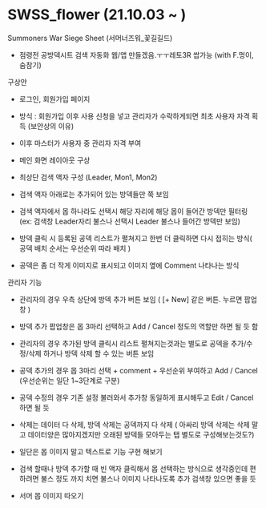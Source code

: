# SWSS_flower (21.10.03 ~ )

Summoners War Siege Sheet (서머너즈워\_꽃길길드)

-   점령전 공방덱시트 검색 자동화 웹/앱 만들겠음.ㅜㅜ레토3R 쌉가능 (with F.멍이, 숨참기)

구상안

-   로그인, 회원가입 페이지
-   방식 : 회원가입 이후 사용 신청을 넣고 관리자가 수락하게되면 최초 사용자 자격 획득 (보안상의 이유)
-   이후 마스터가 사용자 중 관리자 자격 부여

-   메인 화면 레이아웃 구상
-   최상단 검색 액자 구성 (Leader, Mon1, Mon2)
-   검색 액자 아래로는 추가되어 있는 방덱들만 쭉 보임
-   검색 액자에서 몹 하나라도 선택시 해당 자리에 해당 몹이 들어간 방덱만 필터링 (ex: 검색창 Leader자리 불스나 선택시 Leader 불스나 들어간 방덱만 보임)
-   방덱 클릭 시 등록된 공덱 리스트가 펼쳐지고 한번 더 클릭하면 다시 접히는 방식( 공덱 배치 순서는 우선순위 따라 배치 )
-   공덱은 좀 더 작게 이미지로 표시되고 이미지 옆에 Comment 나타나는 방식

관리자 기능

-   관리자의 경우 우측 상단에 방덱 추가 버튼 보임 ( [+ New] 같은 버튼. 누르면 팝업창 )
-   방덱 추가 팝업창은 몹 3마리 선택하고 Add / Cancel 정도의 역할만 하면 될 듯 함

-   관리자의 경우 추가된 방덱 클릭시 리스트 펼쳐지는것과는 별도로 공덱을 추가/수정/삭제 하거나 방덱 삭제 할 수 있는 버튼 보임
-   공덱 추가의 경우 몹 3마리 선택 + comment + 우선순위 부여하고 Add / Cancel (우선순위는 일단 1~3단계로 구분)
-   공덱 수정의 경우 기존 설정 불러와서 추가창 동일하게 표시해두고 Edit / Cancel 하면 될 듯
-   삭제는 데이터 다 삭제, 방덱 삭제는 공덱까지 다 삭제 ( 아싸리 방덱 삭제는 삭제 말고 데이터양은 많아지겠지만 오래된 방덱들 모아두는 탭 별도로 구성해보는것도?)

-   일단은 몹 이미지 말고 텍스트로 기능 구현 해보기
-   검색 할때나 방덱 추가할 때 빈 액자 클릭해서 몹 선택하는 방식으로 생각중인데 편하려면 불스 정도 까지 치면 불스나 이미지 나타나도록 추가 검색창 있으면 좋을 듯
-   서머 몹 이미지 따오기

